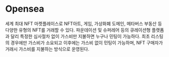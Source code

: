 # Opensea

세계 최대 NFT 마켓플레이스로 NFT아트, 게임, 가상화폐 도메인, 메타버스 부동산 등 다양한 유형의 NFT를 거래할 수 있다. 파운데이션 및 슈퍼레어 등의 큐레이션형 플랫폼과 달리 특정한 심사절차 없이 가스비만 지불하면 누구나 민팅이 가능하다. 최초 리스팅의 경우에만 가스비가 소요되고 이후에는 가스비 없이 민팅이 가능하며, NFT 구매자가 거래시 가스비를 지불하는 방식으로 운영된다.
